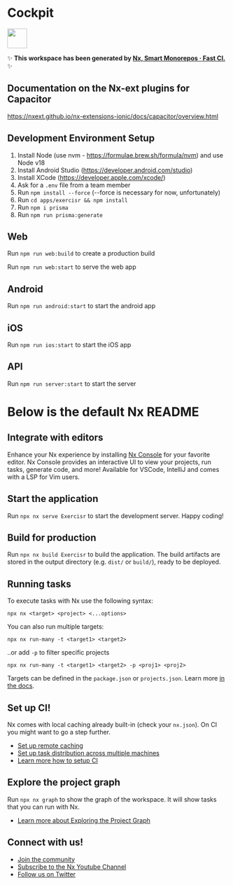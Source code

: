 # Cockpit

<a alt="Nx logo" href="https://nx.dev" target="_blank" rel="noreferrer"><img src="https://raw.githubusercontent.com/nrwl/nx/master/images/nx-logo.png" width="45"></a>

✨ **This workspace has been generated by [Nx, Smart Monorepos · Fast CI.](https://nx.dev)** ✨

## Documentation on the Nx-ext plugins for Capacitor

https://nxext.github.io/nx-extensions-ionic/docs/capacitor/overview.html

## Development Environment Setup

1. Install Node (use nvm - https://formulae.brew.sh/formula/nvm) and use Node v18
2. Install Android Studio (https://developer.android.com/studio)
3. Install XCode (https://developer.apple.com/xcode/)
4. Ask for a `.env` file from a team member
4. Run `npm install --force` (--force is necessary for now, unfortunately)
5. Run `cd apps/exercisr && npm install`
6. Run `npm i prisma`
7. Run `npm run prisma:generate`

## Web

Run `npm run web:build` to create a production build

Run `npm run web:start` to serve the web app

## Android

Run `npm run android:start` to start the android app

## iOS

Run `npm run ios:start` to start the iOS app

## API

Run `npm run server:start` to start the server

# Below is the default Nx README

## Integrate with editors

Enhance your Nx experience by installing [Nx Console](https://nx.dev/nx-console) for your favorite editor. Nx Console
provides an interactive UI to view your projects, run tasks, generate code, and more! Available for VSCode, IntelliJ and
comes with a LSP for Vim users.

## Start the application

Run `npx nx serve Exercisr` to start the development server. Happy coding!

## Build for production

Run `npx nx build Exercisr` to build the application. The build artifacts are stored in the output directory (e.g. `dist/` or `build/`), ready to be deployed.

## Running tasks

To execute tasks with Nx use the following syntax:

```
npx nx <target> <project> <...options>
```

You can also run multiple targets:

```
npx nx run-many -t <target1> <target2>
```

..or add `-p` to filter specific projects

```
npx nx run-many -t <target1> <target2> -p <proj1> <proj2>
```

Targets can be defined in the `package.json` or `projects.json`. Learn more [in the docs](https://nx.dev/features/run-tasks).

## Set up CI!

Nx comes with local caching already built-in (check your `nx.json`). On CI you might want to go a step further.

- [Set up remote caching](https://nx.dev/features/share-your-cache)
- [Set up task distribution across multiple machines](https://nx.dev/nx-cloud/features/distribute-task-execution)
- [Learn more how to setup CI](https://nx.dev/recipes/ci)

## Explore the project graph

Run `npx nx graph` to show the graph of the workspace.
It will show tasks that you can run with Nx.

- [Learn more about Exploring the Project Graph](https://nx.dev/core-features/explore-graph)

## Connect with us!

- [Join the community](https://nx.dev/community)
- [Subscribe to the Nx Youtube Channel](https://www.youtube.com/@nxdevtools)
- [Follow us on Twitter](https://twitter.com/nxdevtools)
